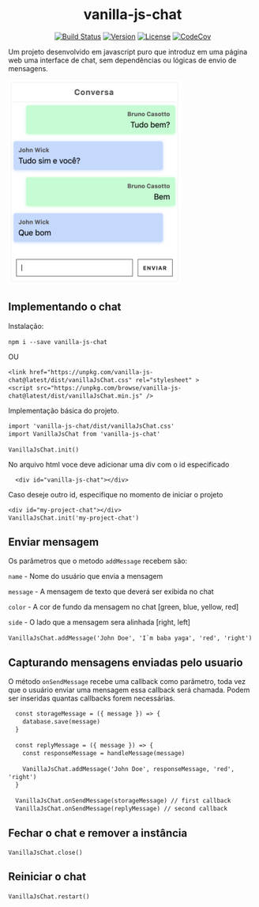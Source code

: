 <h1 align="center"> vanilla-js-chat</h1>

<p align="center">
  <a href="https://travis-ci.com/BrunoCasotto/vanilla-js-chat"><img src="https://travis-ci.com/BrunoCasotto/vanilla-js-chat.svg?branch=master" alt="Build Status"></a>
  <a href="https://www.npmjs.com/package/vanilla-js-chat"><img src="https://img.shields.io/npm/v/vanilla-js-chat" alt="Version"></a>
  <a href="https://www.npmjs.com/package/vanilla-js-chat"><img src="https://img.shields.io/npm/l/vanilla-js-chat.svg" alt="License"></a>
  <a href="https://codecov.io/gh/BrunoCasotto/vanilla-js-chat"><img src="https://codecov.io/gh/BrunoCasotto/vanilla-js-chat/branch/master/graph/badge.svg" alt="CodeCov"></a></p>

Um projeto desenvolvido em javascript puro que introduz em uma página web uma interface de chat, sem dependências ou lógicas de envio de mensagens.

<img width="350" alt="" src="https://github.com/BrunoCasotto/vanilla-js-chat/blob/master/docs/chat_image.png">


## Implementando o chat
Instalação:

``` npm i --save vanilla-js-chat ```

OU

```
<link href="https://unpkg.com/vanilla-js-chat@latest/dist/vanillaJsChat.css" rel="stylesheet" >
<script src="https://unpkg.com/browse/vanilla-js-chat@latest/dist/vanillaJsChat.min.js" />
```

Implementação básica do projeto.

```
import 'vanilla-js-chat/dist/vanillaJsChat.css'
import VanillaJsChat from 'vanilla-js-chat'

VanillaJsChat.init()
```

No arquivo html voce deve adicionar uma div com o id especificado

```
  <div id="vanilla-js-chat"></div>
```

Caso deseje outro id, especifique no momento de iniciar o projeto

```
<div id="my-project-chat"></div>
VanillaJsChat.init('my-project-chat')
```

## Enviar mensagem
Os parâmetros que o metodo `addMessage` recebem são:

`name` - Nome do usuário que envia a mensagem

`message` - A mensagem de texto que deverá ser exibida no chat

`color` - A cor de fundo da mensagem no chat [green, blue, yellow, red]

`side` - O lado que a mensagem sera alinhada [right, left]

```VanillaJsChat.addMessage('John Doe', 'I`m baba yaga', 'red', 'right')```

## Capturando mensagens enviadas pelo usuario
O método `onSendMessage` recebe uma callback como parâmetro, toda vez que o usuário enviar uma mensagem essa callback será chamada. Podem ser inseridas quantas callbacks forem necessárias.
```
  const storageMessage = ({ message }) => {
    database.save(message)
  }

  const replyMessage = ({ message }) => {
    const responseMessage = handleMessage(message)

    VanillaJsChat.addMessage('John Doe', responseMessage, 'red', 'right')
  }

  VanillaJsChat.onSendMessage(storageMessage) // first callback
  VanillaJsChat.onSendMessage(replyMessage) // second callback
````

## Fechar o chat e remover a instância
```VanillaJsChat.close()```

## Reiniciar o chat
```VanillaJsChat.restart()```
